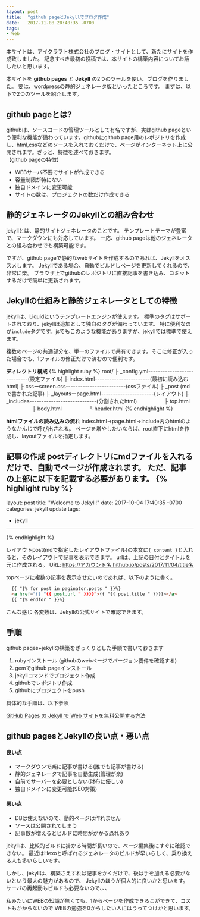 ```yaml
---
layout: post
title:  "github pageとJekyllでブログ作成"
date:   2017-11-08 20:40:35 -0700
tags:
- Web
---
```



本サイトは、アイクラフト株式会社のブログ・サイトとして、新たにサイトを作成致しました。
記念すべき最初の投稿では、本サイトの構築内容についてお話したいと思います。

本サイトを **github pages** と **Jekyll** の2つのツールを使い、ブログを作りました。
要は、wordpressの静的ジェネレータ版といったところです。
まずは、以下で2つのツールを紹介します。


## github pageとは?

githubは、ソースコードの管理ツールとして有名ですが、実はgithub pageという便利な機能が備わっています。githubにgithub page用のレポジトリを作成し、html,cssなどのソースを入れておくだけで、ページがインターネット上に公開されます。ざっと、特徴を述べておきます。
<br>
【github pageの特徴】
- WEBサーバ不要でサイトが作成できる
- 容量制限が特にない
- 独自ドメインに変更可能
- サイトの数は、プロジェクトの数だけ作成できる

## 静的ジェネレータのJekyllとの組み合わせ
jekyllとは、静的サイトジェネレータのことです。
テンプレートテーマが豊富で、マークダウンにも対応しています。
一応、github pageは他のジェネレータとの組み合わせでも構築可能です。

ですが、github pageで静的なwebサイトを作成するのであれば、Jekyllをオススメします。
Jekyllである場合、自動でビルドしページを更新してくれるので、非常に楽。
ブラウザ上でgithubのレポジトリに直接記事を書き込み、コミットするだけで簡単に更新されます。

## Jekyllの仕組みと静的ジェネレータとしての特徴
jekyllは、Liquidというテンプレートエンジンが使えます。
標準のタグはサポートされており、jekyllは追加として独自のタグが備わっています。
特に便利なのが``include``タグです。jsでもこのような機能がありますが、jekyllでは標準で使えます。

複数のページの共通部分を、単一のファイルで共有できます。そこに修正が入った場合でも、1ファイルの修正だけで済むので便利です。

**ディレクトリ構成**
{% highlight ruby %}
root/
├ _config.yml----------------------------(設定ファイル)
├  index.html-----------------------(最初に読み込むhtml)
├ cssーscreen.css-------------------------(cssファイル)
├ _post                              (mdで書かれた記事)
├ _layoutsーpage.html----------------------(レイアウト)
├ _includes----------------------------(分割されたhtml)
　　　　　├ top.html        
　　　　　├ body.html
　　　　　└ header.html
{% endhighlight %}

**htmlファイルの読み込みの流れ**
index.html→page.html→include内のhtmlのようなかんじで呼び出される。
ページを増やしたいならば、root直下にhtmlを作成し、layoutファイルを指定します。

**記事の作成**
postディレクトリにmdファイルを入れるだけで、自動でページが作成されます。
ただ、記事の上部に以下を記載する必要があります。
{% highlight ruby %}
---
layout: post
title:  "Welcome to Jekyll!"
date:   2017-10-04 17:40:35 -0700
categories: jekyll update
tags:
- jekyll
---
{% endhighlight %}

レイアウトpost(mdで指定したレイアウトファイル)の本文に``{ content }``と入れると、そのレイアウトで記事を表示できます。
urlは、上記の日付とタイトルを元に作成される。
URL: https://アカウント名.hithub.io/posts/2017/11/04/title名


topページに複数の記事を表示させたいのであれば、以下のように書く。
```html
  {{ "{% for post in paginator.posts " }}%}
  <a href="{{ "{{ post.url " }}}}">{{ "{{ post.title " }}}}></a>
  {{ "{% endfor " }}%}
```
 こんな感じ
各変数は、Jekyllの公式サイトで確認できます。


## 手順
github pages+jekyllの構築をざっくりとした手順で書いておきます

1. rubyインストール (githubのwebページでバージョン要件を確認する)
2. gemでgithub pageインストール
3. jekyllコマンドでプロジェクト作成
4. githubでレポジトリ作成
5. githubにプロジェクトをpush

具体的な手順は、以下参照

[GitHub Pages の Jekyll で Web サイトを無料公開する方法][url1]


## github pagesとJekyllの良い点・悪い点


#### 良い点
- マークダウンで楽に記事が書ける(誰でも記事が書ける)
- 静的ジェネレータで記事を自動生成(管理が楽)
- 自前でサーバーを必要としない(財布に優しい)
- 独自ドメインに変更可能(SEO対策)

#### 悪い点
- DBは使えないので、動的ページは作れません
- ソースは公開されてしまう
- 記事数が増えるとビルドに時間がかかる恐れあり


jekyllは、比較的ビルドに掛かる時間が長いので、ページ編集後にすぐに確認できない。
最近はHexoと呼ばれるジェネレータのビルドが早いらしく、乗り換える人も多いらしいです。


しかし、jekyllは、構築さえすれば記事をかくだけで、後は手を加える必要がないという最大の魅力があるので、
Jekyllのほうが個人的に良いかと思います。
サーバの再起動もビルドも必要ないので、、、

私みたいにWEBの知識が無くても、1からページを作成できるこができて、コストもかからないので
WEBの勉強を0からしたい人にはうってつけかと思います。



[url1]:https://qiita.com/takuya0301/items/374b2ab5be407b138ef9
